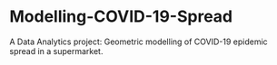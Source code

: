 # Modelling-COVID-19-Spread
A Data Analytics project: Geometric modelling of COVID-19 epidemic spread in a supermarket.
